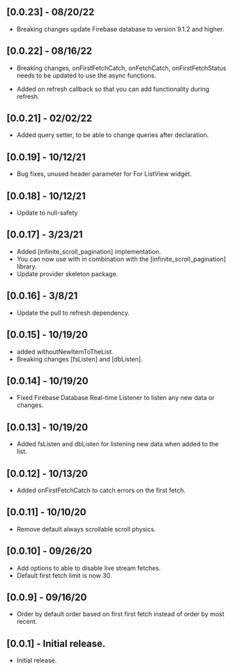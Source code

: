## [0.0.23] - 08/20/22

- Breaking changes update Firebase database 
to version 9.1.2 and higher.

## [0.0.22] - 08/16/22

- Breaking changes, onFirstFetchCatch, onFetchCatch, onFirstFetchStatus
  needs to be updated to use the async functions.

- Added on refresh callback
  so that you can add functionality during refresh.

## [0.0.21] - 02/02/22

- Added query setter, to be able to change
  queries after declaration.

## [0.0.19] - 10/12/21

- Bug fixes, unused header parameter for For ListView widget.

## [0.0.18] - 10/12/21

- Update to null-safety

## [0.0.17] - 3/23/21

- Added [infinite_scroll_pagination] implementation.
- You can now use with in combination
  with the [infinite_scroll_pagination] library.
- Update provider skeleton package.

## [0.0.16] - 3/8/21

- Update the pull to refresh dependency.

## [0.0.15] - 10/19/20

- added withoutNewItemToTheList.
- Breaking changes [fsListen] and [dbListen].

## [0.0.14] - 10/19/20

- Fixed Firebase Database Real-time
  Listener to listen any new data or changes.

## [0.0.13] - 10/19/20

- Added fsListen and dbListen for
  listening new data when added to the list.

## [0.0.12] - 10/13/20

- Added onFirstFetchCatch to catch errors
  on the first fetch.

## [0.0.11] - 10/10/20

- Remove default always
  scrollable scroll physics.

## [0.0.10] - 09/26/20

- Add options to able
  to disable live stream fetches.
- Default first fetch limit is now 30.

## [0.0.9] - 09/16/20

- Order by default order based
  on first first fetch instead of
  order by most recent.

## [0.0.1] - Initial release.

- Initial release.
